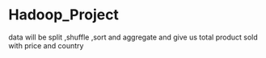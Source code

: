 # Hadoop_Project
data will be split ,shuffle ,sort and aggregate and give us total product sold with price and country
